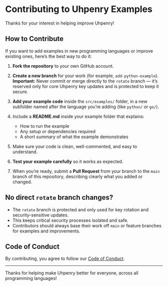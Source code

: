 # Contributing to Uhpenry Examples

Thanks for your interest in helping improve Uhpenry!

## How to Contribute

If you want to add examples in new programming languages or improve existing ones, here’s the best way to do it:

1. **Fork the repository** to your own GitHub account.

2. **Create a new branch** for your work (for example, `add-python-example`).
   **Important:** Never commit or merge directly to the `rotate` branch — it’s reserved only for core Uhpenry key updates and is protected to keep it secure.

3. **Add your example code** inside the `src/examples/` folder, in a new subfolder named after the language you’re adding (like `python/` or `go/`).

4. Include a **README.md** inside your example folder that explains:

   - How to run the example
   - Any setup or dependencies required
   - A short summary of what the example demonstrates

5. Make sure your code is clean, well-commented, and easy to understand.

6. **Test your example carefully** so it works as expected.

7. When you’re ready, submit a **Pull Request** from your branch to the `main` branch of this repository, describing clearly what you added or changed.

## No direct `rotate` branch changes?

- The `rotate` branch is protected and only used for key rotation and security-sensitive updates.
- This keeps critical security processes isolated and safe.
- Contributors should always base their work off `main` or feature branches for examples and improvements.

## Code of Conduct

By contributing, you agree to follow our [Code of Conduct](./CODE_OF_CONDUCT.md).

---

Thanks for helping make Uhpenry better for everyone, across all programming languages!
